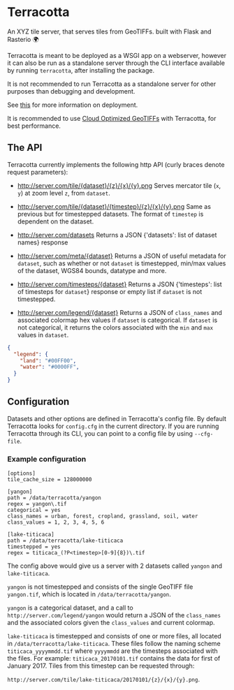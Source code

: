 # Terracotta
An XYZ tile server, that serves tiles from GeoTIFFs. built with Flask and Rasterio :earth_africa:

Terracotta is meant to be deployed as a WSGI app on a webserver, however it can also be run as a standalone server through the CLI interface available by running `terracotta`, after installing the package.

It is not recommended to run Terracotta as a standalone server for other purposes than debugging and development.

See [this](http://flask.pocoo.org/docs/0.12/deploying/) for more information on deployment.

It is recommended to use [Cloud Optimized GeoTIFFs](http://www.cogeo.org) with Terracotta, for best performance.

## The API
Terracotta currently implements the following http API (curly braces denote request parameters):

- http://server.com/tile/{dataset}/{z}/{x}/{y}.png
Serves mercator tile (`x`, `y`) at zoom level `z`, from `dataset`.

- http://server.com/tile/{dataset}/{timestep}/{z}/{x}/{y}.png
Same as previous but for timestepped datasets.
The format of `timestep` is dependent on the dataset.

- http://server.com/datasets
Returns a JSON {'datasets': list of dataset names} response

- http://server.com/meta/{dataset}
Returns a JSON of useful metadata for `dataset`, such as whether or not `dataset` is timestepped,
min/max values of the dataset, WGS84 bounds, datatype and more.

- http://server.com/timesteps/{dataset}
Returns a JSON {'timesteps': list of timesteps for `dataset`} response
or empty list if `dataset` is not timestepped.

- http://server.com/legend/{dataset}
Returns a JSON of `class_names` and associated colormap hex values if `dataset` is categorical.
If `dataset` is not categorical, it returns the colors associated with the `min` and `max` values in `dataset`.

```json
{
  "legend": {
    "land": "#00FF00",
    "water": "#0000FF",
  }
}
```

## Configuration
Datasets and other options are defined in Terracotta's config file.
By default Terracotta looks for `config.cfg` in the current directory.
If you are running Terracotta through its CLI, you can point to a config file by using `--cfg-file`.

### Example configuration
```
[options]
tile_cache_size = 128000000

[yangon]
path = /data/terracotta/yangon
regex = yangon\.tif
categorical = yes
class_names = urban, forest, cropland, grassland, soil, water
class_values = 1, 2, 3, 4, 5, 6

[lake-titicaca]
path = /data/terracotta/lake-titicaca
timestepped = yes
regex = titicaca_(?P<timestep>[0-9]{8})\.tif
```

The config above would give us a server with 2 datasets called `yangon` and `lake-titicaca`.

`yangon` is not timestepped and consists of the single GeoTIFF file `yangon.tif`, which is located in
`/data/terracotta/yangon`.

`yangon` is a categorical dataset, and a call to `http://server.com/legend/yangon` would return a JSON
of the `class_names` and the associated colors given the `class_values` and current colormap.

`lake-titicaca` is timestepped and consists of one or more files, all located in `/data/terracotta/lake-titicaca`.
These files follow the naming scheme `titicaca_yyyymmdd.tif` where `yyyymmdd` are the timesteps associated with the files.
For example: `titicaca_20170101.tif` contains the data for first of January 2017. Tiles from this timestep can be requested through:

`http://server.com/tile/lake-titicaca/20170101/{z}/{x}/{y}.png`.
